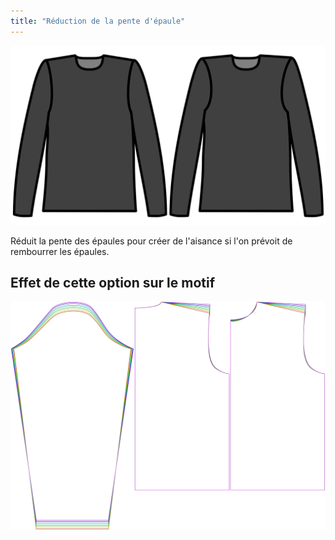 ```yaml
---
title: "Réduction de la pente d'épaule"
---
```


![Réduction de la pente d'épaule](./shoulderslopereduction.svg)

Réduit la pente des épaules pour créer de l'aisance si l'on prévoit de rembourrer les épaules.

## Effet de cette option sur le motif

![Cette image montre l'effet de cette option en superposant plusieurs variantes qui ont une valeur différente pour cette option](brian_shoulderslopereduction_sample.svg "Effet de cette option sur le modèle")
